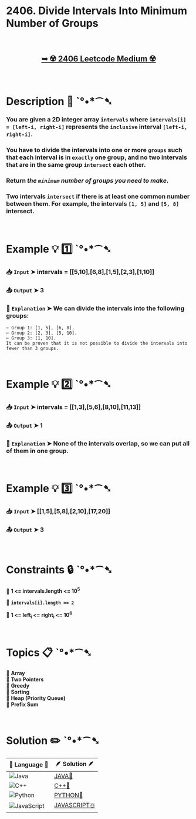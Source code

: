 # 2406. Divide Intervals Into Minimum Number of Groups

</br>

<h2 align="center"> 

<a href="https://leetcode.com/problems/divide-intervals-into-minimum-number-of-groups/description/?envType=daily-question&envId=2024-10-12"><strong>➥ ☢️ 2406 Leetcode Medium ☢️ </strong></a>
</h2>

</br>

# Description 📜 ˋ°•*⁀➷

### You are given a 2D integer array `intervals` where `intervals[i] = [left-i, right-i]` represents the `inclusive` interval `[left-i, right-i]`.

### You have to divide the intervals into one or more `groups` such that each interval is in `exactly` one group, and no two intervals that are in the same group `intersect` each other.

### Return *the `minimum` number of groups you need to make*.

### Two intervals `intersect` if there is at least one common number between them. For example, the intervals `[1, 5]` and `[5, 8]` intersect.

</br>

# Example 💡 1️⃣ ˋ°•*⁀➷

  ### 📥 `Input`  ➤ intervals = [[5,10],[6,8],[1,5],[2,3],[1,10]]

  ### 📤 `Output`  ➤ 3

  ### 🔦 `Explanation`  ➤ We can divide the intervals into the following groups:

    ➺ Group 1: [1, 5], [6, 8].
    ➺ Group 2: [2, 3], [5, 10].
    ➺ Group 3: [1, 10].
    It can be proven that it is not possible to divide the intervals into fewer than 3 groups.

</br>

# Example 💡 2️⃣ ˋ°•*⁀➷

  ### 📥 `Input` ➤ intervals = [[1,3],[5,6],[8,10],[11,13]]

  ### 📤 `Output`  ➤ 1

  ### 🔦 `Explanation` ➤  None of the intervals overlap, so we can put all of them in one group.

</br>

# Example 💡 3️⃣ ˋ°•*⁀➷

  ### 📥 `Input` ➤ [[1,5],[5,8],[2,10],[17,20]]

  ### 📤 `Output`  ➤ 3

</br>

# Constraints 🔒 ˋ°•*⁀➷

🔹 **1 <= intervals.length <= 10<sup>5</sup>** </br>

🔹 **`intervals[i].length == 2`** </br>

🔹 **1 <= left<sub>i</sub> <= right<sub>i</sub> <= 10<sup>6</sup>** </br>

</br>

# Topics 📋 ˋ°•*⁀➷

🔸 **Array**  </br>
🔸 **Two Pointers**  </br>
🔸 **Greedy**  </br>
🔸 **Sorting**  </br>
🔸 **Heap (Priority Queue)**  </br>
🔸 **Prefix Sum**  </br>

</br>

# Solution ✏️ ˋ°•*⁀➷

| 📒 Language 📒  | 🪶 Solution 🪶 |
| ------------- | ------------- |
|  ![Java](https://img.shields.io/badge/java-%23ED8B00.svg?style=for-the-badge&logo=openjdk&logoColor=white)  | [JAVA🍁]() |
|  ![C++](https://img.shields.io/badge/c++-%2300599C.svg?style=for-the-badge&logo=c%2B%2B&logoColor=white)  | [C++🎲]()  |
|  ![Python](https://img.shields.io/badge/python-3670A0?style=for-the-badge&logo=python&logoColor=ffdd54)    | [PYTHON🍰]() |
| ![JavaScript](https://img.shields.io/badge/javascript-%23323330.svg?style=for-the-badge&logo=javascript&logoColor=%23F7DF1E)   | [JAVASCRIPT☃️]() |
